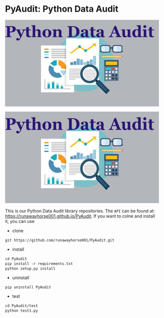 # PyAudit: Python Data Audit 

![PyAudit](doc/images/logo.png)

<p align="center">
  <img width="1200" height="300" src="doc/images/logo.png">
</p>

This is our Python Data Audit library repositories.
The ``API`` can be found at: https://runawayhorse001.github.io/PyAudit. 
If you want to colne and install it, you can use 

- clone

```{bash}
git https://github.com/runawayhorse001/PyAudit.git
```
- install 

```{bash}
cd PyAudit
pip install -r requirements.txt 
python setup.py install
```
- uninstall 

```{bash}
pip uninstall PyAudit
```

- test 

```{bash}
cd PyAudit/test
python test1.py
```

